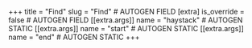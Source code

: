 +++
title = "Find"
slug = "Find" # AUTOGEN FIELD
[extra]
is_override = false # AUTOGEN FIELD
[[extra.args]]
name = "haystack" # AUTOGEN STATIC
[[extra.args]]
name = "start" # AUTOGEN STATIC
[[extra.args]]
name = "end" # AUTOGEN STATIC
+++